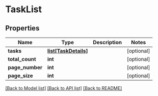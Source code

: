 # TaskList

## Properties
Name | Type | Description | Notes
------------ | ------------- | ------------- | -------------
**tasks** | [**list[TaskDetails]**](TaskDetails.md) |  | [optional] 
**total_count** | **int** |  | [optional] 
**page_number** | **int** |  | [optional] 
**page_size** | **int** |  | [optional] 

[[Back to Model list]](../README.md#documentation-for-models) [[Back to API list]](../README.md#documentation-for-api-endpoints) [[Back to README]](../README.md)


